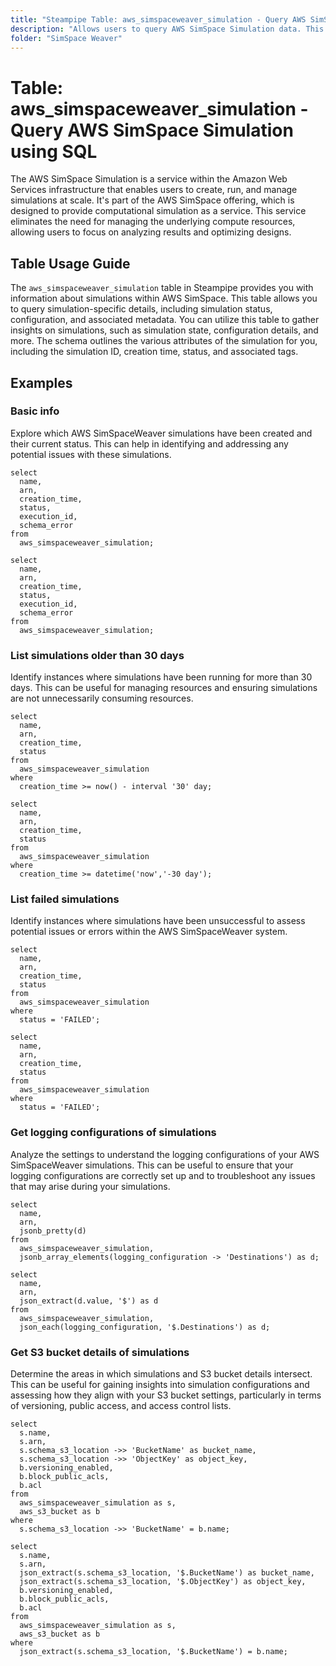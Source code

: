 ```yaml
---
title: "Steampipe Table: aws_simspaceweaver_simulation - Query AWS SimSpace Simulation using SQL"
description: "Allows users to query AWS SimSpace Simulation data. This table provides information about simulations within AWS SimSpace. Engineers can use it to query simulation-specific details, including simulation status, configuration, and associated metadata."
folder: "SimSpace Weaver"
---
```


# Table: aws_simspaceweaver_simulation - Query AWS SimSpace Simulation using SQL

The AWS SimSpace Simulation is a service within the Amazon Web Services infrastructure that enables users to create, run, and manage simulations at scale. It's part of the AWS SimSpace offering, which is designed to provide computational simulation as a service. This service eliminates the need for managing the underlying compute resources, allowing users to focus on analyzing results and optimizing designs.

## Table Usage Guide

The `aws_simspaceweaver_simulation` table in Steampipe provides you with information about simulations within AWS SimSpace. This table allows you to query simulation-specific details, including simulation status, configuration, and associated metadata. You can utilize this table to gather insights on simulations, such as simulation state, configuration details, and more. The schema outlines the various attributes of the simulation for you, including the simulation ID, creation time, status, and associated tags.

## Examples

### Basic info
Explore which AWS SimSpaceWeaver simulations have been created and their current status. This can help in identifying and addressing any potential issues with these simulations.

```sql+postgres
select
  name,
  arn,
  creation_time,
  status,
  execution_id,
  schema_error
from
  aws_simspaceweaver_simulation;
```

```sql+sqlite
select
  name,
  arn,
  creation_time,
  status,
  execution_id,
  schema_error
from
  aws_simspaceweaver_simulation;
```

### List simulations older than 30 days
Identify instances where simulations have been running for more than 30 days. This can be useful for managing resources and ensuring simulations are not unnecessarily consuming resources.

```sql+postgres
select
  name,
  arn,
  creation_time,
  status
from
  aws_simspaceweaver_simulation
where
  creation_time >= now() - interval '30' day;
```

```sql+sqlite
select
  name,
  arn,
  creation_time,
  status
from
  aws_simspaceweaver_simulation
where
  creation_time >= datetime('now','-30 day');
```

### List failed simulations
Identify instances where simulations have been unsuccessful to assess potential issues or errors within the AWS SimSpaceWeaver system.

```sql+postgres
select
  name,
  arn,
  creation_time,
  status
from
  aws_simspaceweaver_simulation
where
  status = 'FAILED';
```

```sql+sqlite
select
  name,
  arn,
  creation_time,
  status
from
  aws_simspaceweaver_simulation
where
  status = 'FAILED';
```

### Get logging configurations of simulations
Analyze the settings to understand the logging configurations of your AWS SimSpaceWeaver simulations. This can be useful to ensure that your logging configurations are correctly set up and to troubleshoot any issues that may arise during your simulations.

```sql+postgres
select
  name,
  arn,
  jsonb_pretty(d)
from
  aws_simspaceweaver_simulation,
  jsonb_array_elements(logging_configuration -> 'Destinations') as d;
```

```sql+sqlite
select
  name,
  arn,
  json_extract(d.value, '$') as d
from
  aws_simspaceweaver_simulation,
  json_each(logging_configuration, '$.Destinations') as d;
```

### Get S3 bucket details of simulations
Determine the areas in which simulations and S3 bucket details intersect. This can be useful for gaining insights into simulation configurations and assessing how they align with your S3 bucket settings, particularly in terms of versioning, public access, and access control lists.

```sql+postgres
select
  s.name,
  s.arn,
  s.schema_s3_location ->> 'BucketName' as bucket_name,
  s.schema_s3_location ->> 'ObjectKey' as object_key,
  b.versioning_enabled,
  b.block_public_acls,
  b.acl
from
  aws_simspaceweaver_simulation as s,
  aws_s3_bucket as b
where
  s.schema_s3_location ->> 'BucketName' = b.name;
```

```sql+sqlite
select
  s.name,
  s.arn,
  json_extract(s.schema_s3_location, '$.BucketName') as bucket_name,
  json_extract(s.schema_s3_location, '$.ObjectKey') as object_key,
  b.versioning_enabled,
  b.block_public_acls,
  b.acl
from
  aws_simspaceweaver_simulation as s,
  aws_s3_bucket as b
where
  json_extract(s.schema_s3_location, '$.BucketName') = b.name;
```